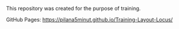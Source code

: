 This repository was created for the purpose of training.

GitHub Pages: https://pilana5minut.github.io/Training-Layout-Locus/

